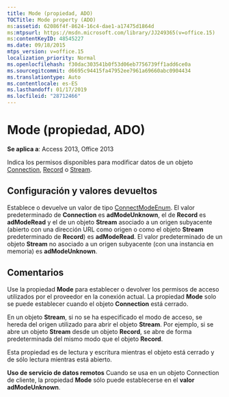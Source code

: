 ```yaml
---
title: Mode (propiedad, ADO)
TOCTitle: Mode property (ADO)
ms:assetid: 62086f4f-8624-16c4-dae1-a17475d1864d
ms:mtpsurl: https://msdn.microsoft.com/library/JJ249365(v=office.15)
ms:contentKeyID: 48545227
ms.date: 09/18/2015
mtps_version: v=office.15
localization_priority: Normal
ms.openlocfilehash: f30dac303541b0f53d06eb7756739ff1add6ce0a
ms.sourcegitcommit: d6695c94415fa47952ee7961a69660abc0904434
ms.translationtype: Auto
ms.contentlocale: es-ES
ms.lasthandoff: 01/17/2019
ms.locfileid: "28712466"
---
```

# <a name="mode-property-ado"></a>Mode (propiedad, ADO)


**Se aplica a**: Access 2013, Office 2013

Indica los permisos disponibles para modificar datos de un objeto [Connection](connection-object-ado.md), [Record](record-object-ado.md) o [Stream](stream-object-ado.md).

## <a name="settings-and-return-values"></a>Configuración y valores devueltos

Establece o devuelve un valor de tipo [ConnectModeEnum](connectmodeenum.md). El valor predeterminado de **Connection** es **adModeUnknown**, el de **Record** es **adModeRead** y el de un objeto **Stream** asociado a un origen subyacente (abierto con una dirección URL como origen o como el objeto **Stream** predeterminado de **Record**) es **adModeRead**. El valor predeterminado de un objeto **Stream** no asociado a un origen subyacente (con una instancia en memoria) es **adModeUnknown**.

## <a name="remarks"></a>Comentarios

Use la propiedad **Mode** para establecer o devolver los permisos de acceso utilizados por el proveedor en la conexión actual. La propiedad **Mode** solo se puede establecer cuando el objeto **Connection** está cerrado.

En un objeto **Stream**, si no se ha especificado el modo de acceso, se hereda del origen utilizado para abrir el objeto **Stream**. Por ejemplo, si se abre un objeto **Stream** desde un objeto **Record**, se abre de forma predeterminada del mismo modo que el objeto **Record**.

Esta propiedad es de lectura y escritura mientras el objeto está cerrado y de sólo lectura mientras está abierto.

**Uso de servicio de datos remotos** Cuando se usa en un objeto Connection de cliente, la propiedad **Mode** sólo puede establecerse en el **valor adModeUnknown**.

